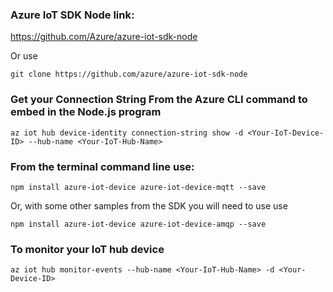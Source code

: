### Azure IoT SDK  Node link:

https://github.com/Azure/azure-iot-sdk-node

Or use

```
git clone https://github.com/azure/azure-iot-sdk-node
```

### Get your Connection String From the Azure CLI command to embed in the Node.js program
```
az iot hub device-identity connection-string show -d <Your-IoT-Device-ID> --hub-name <Your-IoT-Hub-Name>
```

### From the terminal command line use:

```
npm install azure-iot-device azure-iot-device-mqtt --save
```

Or, with some other samples from the SDK you will need to use use

```
npm install azure-iot-device azure-iot-device-amqp --save
```

### To monitor your IoT hub device

```
az iot hub monitor-events --hub-name <Your-IoT-Hub-Name> -d <Your-Device-ID>
```




